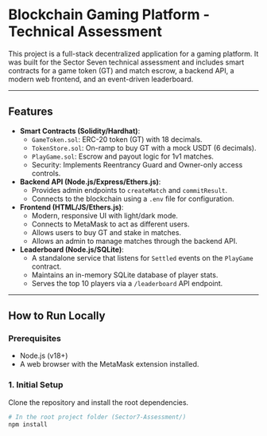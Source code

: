 # Blockchain Gaming Platform - Technical Assessment

This project is a full-stack decentralized application for a gaming platform. It was built for the Sector Seven technical assessment and includes smart contracts for a game token (GT) and match escrow, a backend API, a modern web frontend, and an event-driven leaderboard.

---

## Features

-   **Smart Contracts (Solidity/Hardhat)**:
    -   `GameToken.sol`: ERC-20 token (GT) with 18 decimals.
    -   `TokenStore.sol`: On-ramp to buy GT with a mock USDT (6 decimals).
    -   `PlayGame.sol`: Escrow and payout logic for 1v1 matches.
    -   Security: Implements Reentrancy Guard and Owner-only access controls.
-   **Backend API (Node.js/Express/Ethers.js)**:
    -   Provides admin endpoints to `createMatch` and `commitResult`.
    -   Connects to the blockchain using a `.env` file for configuration.
-   **Frontend (HTML/JS/Ethers.js)**:
    -   Modern, responsive UI with light/dark mode.
    -   Connects to MetaMask to act as different users.
    -   Allows users to buy GT and stake in matches.
    -   Allows an admin to manage matches through the backend API.
-   **Leaderboard (Node.js/SQLite)**:
    -   A standalone service that listens for `Settled` events on the `PlayGame` contract.
    -   Maintains an in-memory SQLite database of player stats.
    -   Serves the top 10 players via a `/leaderboard` API endpoint.

---

## How to Run Locally

### Prerequisites

-   Node.js (v18+)
-   A web browser with the MetaMask extension installed.

### 1. Initial Setup

Clone the repository and install the root dependencies.

```bash
# In the root project folder (Sector7-Assessment/)
npm install